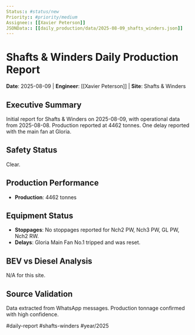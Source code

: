 ```yaml
---
Status:: #status/new
Priority:: #priority/medium
Assignee:: [[Xavier Peterson]]
JSONData:: [[daily_production/data/2025-08-09_shafts_winders.json]]
---
```


# Shafts & Winders Daily Production Report
**Date**: 2025-08-09 | **Engineer**: [[Xavier Peterson]] | **Site**: Shafts & Winders

## Executive Summary
Initial report for Shafts & Winders on 2025-08-09, with operational data from 2025-08-08. Production reported at 4462 tonnes. One delay reported with the main fan at Gloria.

## Safety Status
Clear.

## Production Performance
- **Production**: 4462 tonnes

## Equipment Status
- **Stoppages**: No stoppages reported for Nch2 PW, Nch3 PW, GL PW, Nch2 RW.
- **Delays**: Gloria Main Fan No.1 tripped and was reset.

## BEV vs Diesel Analysis
N/A for this site.

## Source Validation
Data extracted from WhatsApp messages. Production tonnage confirmed with high confidence.

#daily-report #shafts-winders #year/2025
